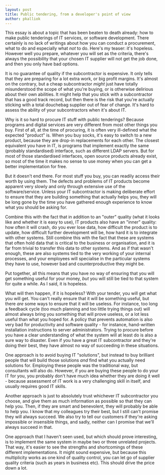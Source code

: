```yaml
---
layout: post
title: Public tendering, from a developer's point of view
author: pkalliok
---
```


This essay is about a topic that has been beaten to death already: how
to make public tenderings of IT services, or software development.
There certainly is no lack of writings about how you can conduct a
procurement, what to do and especially what _not_ to do.  Here's my
teaser: it's hopeless.  However well you prepare, whatever you will set
as the criteria, there's always the possibility that your chosen IT
supplier will not get the job done, and then you only have bad options.

It is no guarantee of quality if the subcontractor is expensive.  It
only tells that they are preparing for a lot extra work, or big profit
margins.  It's almost on the contrary, but a cheap subcontractor _might_
just have totally misunderstood the scope of what you're buying, or is
otherwise delirious about their own abilities.  It might help that you
stick with a subcontractor that has a good track record, but then there
is the risk that you're actually sticking with a total douchebag
supplier out of fear of change.  It's hard to assess the ability of your
subcontractors when it's about IT.

Why is it so hard to procure IT stuff with public tenderings?  Because
programs and digital services are very different from most other things
you buy.  First of all, at the time of procuring, it is often very
ill-defined what the expected "product" is.  When you buy socks, it's
easy to switch to a new product, because they are drop-in replacements
for each other.  The closest equivalent you have in IT, is programs that
implement exactly the same (probably standardised) interface, such as
different LDAP servers.  But for most of those standardised interfaces,
open source products already exist, so most of the time it makes no
sense to use money when you can get a better implementation for free.

But it doesn't end there.  For most stuff you buy, you can readily
access their worth by using them.  The defects and problems of IT
products become apparent very slowly and only through extensive use of
the software/service.  Unless your IT subcontractor is making deliberate
effort to ensure that they are building something that actually helps
you, they will be long gone by the time you have gathered enough
experience to know what you should be asking for.  

Combine this with the fact that in addition to an "outer" quality (what
it looks like and whether it is easy to use), IT products also have an
"inner" quality: how often it will crash, do you ever lose data, how
difficult the product is to update, how difficult further development
will be, how hard it is to integrate with other systems.  Still combine
this with the fact that these are systems that often hold data that is
critical to the business or organisation, and it is far from trivial to
transfer this data to other systems.  And as if that wasn't enough,
these are also systems tied to the very working of your internal
processes, and your employees will specialise in the particular systems
they have to use, however bad and counterproductive they might be.

Put together, all this means that you have no way of ensuring that you
will get something useful for your money, _but_ you will still be tied
to that system for quite a while.  As I said, it is hopeless.

What will then happen, if it is hopeless?  With your tender, you will
get what you will get.  You can't really ensure that it will be
something useful, but there _are_ some ways to ensure that it will be
useless.  For instance, too long a feedback cycle (too much planning and
too little trying things out) will almost always bring you something
that will prove useless, or a lot less useful than what you hoped for.
A policy that prevents automation is also very bad for productivity and
software quality - for instance, hand-written installation instructions
to server administrators.  Trying to procure before you have a clear
understanding of what the system will at least do is also a sure way to
disaster.  Even if you have a great IT subcontractor and they're doing
their best, they have almost no way of succeeding in these situations.

One approach is to avoid buying IT "solutions", but instead to buy
brilliant people that will build those solutions _and_ find what you
actually need solutions for.  Employing these people was the traditional
way, but consultants will also do.  However, if you are buying these
people to do your IT for you, you probably don't have much idea whether
they are doing it well - because assessment of IT work is a very
challenging skill in itself, and usually requires good IT skills.

Another approach is just to absolutely trust whichever IT subcontractor
you choose, and give them as much information as possible so that they
can help you.  Then, if they are smart and benevolent, they will
probably be able to help you.  I know that my colleagues try their best,
but I still can't promise they will always succeed.  We also try to tell
our customers if they're asking impossible or insensible things, and
sadly, neither can I promise that we'll always succeed in that.

One approach that I haven't seen used, but which should prove
interesting, is to implement the same system in maybe two or three
unrelated projects.  That way, it's easier to see the strengths and
shortcomings of these different implementations.  It might sound
expensive, but because this multiplicity works as one kind of quality
control, you can let go of supplier quality criteria (such as years in
business etc).  This should drive the price down a lot.

